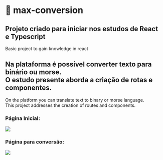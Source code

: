 # 🔄 max-conversion

<h2>Projeto criado para iniciar nos estudos de React e Typescript </h2>
 <p>Basic project to gain knowledge in react</p>
 
<h2> Na plataforma é possível converter texto para binário ou morse.<br/>O estudo presente aborda a criação de rotas e componentes.</h2>
<p>On the platform you can translate text to binary or morse language.<br/>
This project addresses the creation of routes and components.</p>

<h3> Página Inicial: </h3>
<img src="https://user-images.githubusercontent.com/88206626/153308898-63e8cbc9-a7af-4713-b29d-7878112f0648.png">
</br>
<h3> Página para conversão: </h3>
<img src="https://user-images.githubusercontent.com/88206626/153309627-c7f9b095-5720-4d25-80ad-26e7f65d130b.png">
